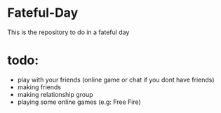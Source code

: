 # Fateful-Day
This is the repository to do in a fateful day
# todo:
- play with your friends (online game or chat if you dont have friends)
- making friends
- making relationship group
- playing some online games (e.g: Free Fire)
